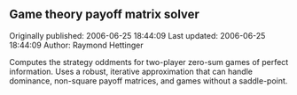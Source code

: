 ## Game theory payoff matrix solver

Originally published: 2006-06-25 18:44:09
Last updated: 2006-06-25 18:44:09
Author: Raymond Hettinger

Computes the strategy oddments for two-player zero-sum games of perfect information.  Uses a robust, iterative approximation that can handle dominance, non-square payoff matrices, and games without a saddle-point.